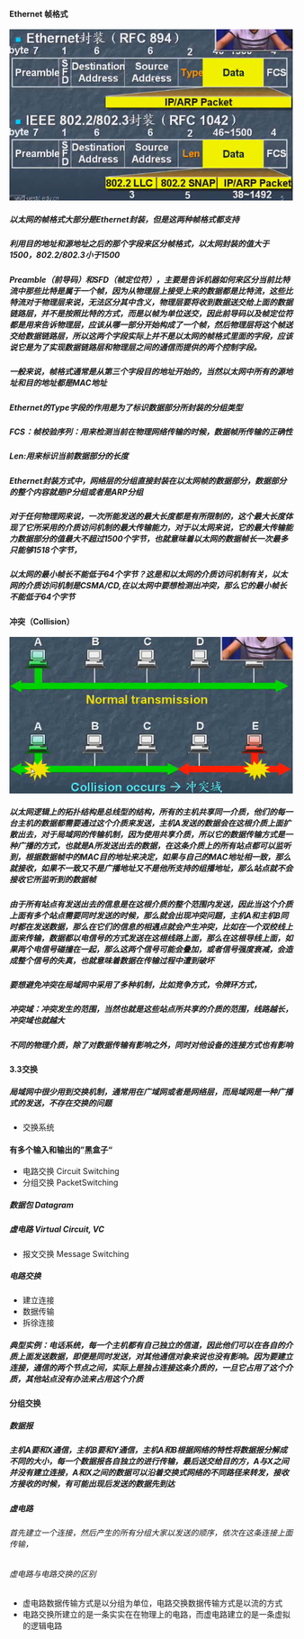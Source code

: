 #### Ethernet 帧格式

![](/assets/18-5-1-1.png)

##### 以太网的帧格式大部分是Ethernet封装，但是这两种帧格式都支持

##### 利用目的地址和源地址之后的那个字段来区分帧格式，以太网封装的值大于1500，802.2/802.3小于1500

##### Preamble（前导码）和SFD（帧定位符），主要是告诉机器如何来区分当前比特流中那些比特是属于一个帧，因为从物理层上接受上来的数据都是比特流，这些比特流对于物理层来说，无法区分其中含义，物理层要将收到数据送交给上面的数据链路层，并不是按照比特的方式，而是以帧为单位送交，因此前导码以及帧定位符都是用来告诉物理层，应该从哪一部分开始构成了一个帧，然后物理层将这个帧送交给数据链路层，所以这两个字段实际上并不是以太网的帧格式里面的字段，应该说它是为了实现数据链路层和物理层之间的通信而提供的两个控制字段。

##### 一般来说，帧格式通常是从第三个字段目的地址开始的，当然以太网中所有的源地址和目的地址都是MAC地址

##### Ethernet的Type字段的作用是为了标识数据部分所封装的分组类型

##### FCS：帧校验序列：用来检测当前在物理网络传输的时候，数据帧所传输的正确性

##### Len:用来标识当前数据部分的长度

##### Ethernet封装方式中，网络层的分组直接封装在以太网帧的数据部分，数据部分的整个内容就是IP分组或者是ARP分组

##### 对于任何物理网来说，一次所能发送的最大长度都是有所限制的，这个最大长度体现了它所采用的介质访问机制的最大传输能力，对于以太网来说，它的最大传输能力数据部分的值最大不超过1500个字节，也就意味着以太网的数据帧长一次最多只能够1518个字节，

##### 以太网的最小帧长不能低于64个字节？这是和以太网的介质访问机制有关，以太网的介质访问机制是CSMA/CD,在以太网中要想检测出冲突，那么它的最小帧长不能低于64个字节

#### 冲突（Collision）

![](/assets/18-5-5-1.png)

##### 以太网逻辑上的拓扑结构是总线型的结构，所有的主机共享同一介质，他们的每一台主机的数据都需要通过这个介质来发送，主机A发送的数据会在这根介质上面扩散出去，对于局域网的传输机制，因为使用共享介质，所以它的数据传输方式是一种广播的方式，也就是A所发送出去的数据，在这条介质上的所有站点都可以监听到，根据数据帧中的MAC目的地址来决定，如果与自己的MAC地址相一致，那么就接收，如果不一致又不是广播地址又不是他所支持的组播地址，那么站点就不会接收它所监听到的数据帧

##### 由于所有站点有发送出去的信息是在这根介质的整个范围内发送，因此当这个介质上面有多个站点需要同时发送的时候，那么就会出现冲突问题，主机A和主机B同时都在发送数据，那么在它们的信息的相遇点就会产生冲突，比如在一个双绞线上面来传输，数据都以电信号的方式发送在这根线路上面，那么在这根导线上面，如果两个电信号碰撞在一起，那么这两个信号可能会叠加，或者信号强度衰减，会造成整个信号的失真，也就意味着数据在传输过程中遭到破坏

##### 要想避免冲突在局域网中采用了多种机制，比如竞争方式，令牌环方式，

##### 冲突域：冲突发生的范围，当然也就是这些站点所共享的介质的范围，线路越长，冲突域也就越大

##### 不同的物理介质，除了对数据传输有影响之外，同时对他设备的连接方式也有影响

#### 3.3交换
##### 局域网中很少用到交换机制，通常用在广域网或者是网络层，而局域网是一种广播式的发送，不存在交换的问题
* 交换系统
 #### 有多个输入和输出的”黑盒子“
* 电路交换 Circuit Switching
* 分组交换 PacketSwitching
 ##### 数据包 Datagram
 ##### 虚电路 Virtual Circuit, VC
* 报文交换 Message Switching

##### 电路交换

* 建立连接
* 数据传输
* 拆徐连接

##### 典型实例：电话系统，每一个主机都有自己独立的信道，因此他们可以在各自的介质上面发送数据，即便是同时发送，对其他通信对象来说也没有影响。因为要建立连接，通信的两个节点之间，实际上是独占连接这条介质的，一旦它占用了这个介质，其他站点没有办法来占用这个介质

#### 分组交换

##### 数据报
##### 主机A要和X通信，主机B要和Y通信，主机A和B根据网络的特性将数据报分解成不同的大小，每一个数据报各自独立的进行传输，最后送交给目的方，A与X之间并没有建立连接，A和X之间的数据可以沿着交换式网络的不同路径来转发，接收方接收的时候，有可能出现后发送的数据先到达

##### 虚电路

###### 首先建立一个连接，然后产生的所有分组大家以发送的顺序，依次在这条连接上面传输，

###### 虚电路与电路交换的区别
* 虚电路数据传输方式是以分组为单位，电路交换数据传输方式是以流的方式
* 电路交换所建立的是一条实实在在物理上的电路，而虚电路建立的是一条虚拟的逻辑电路
